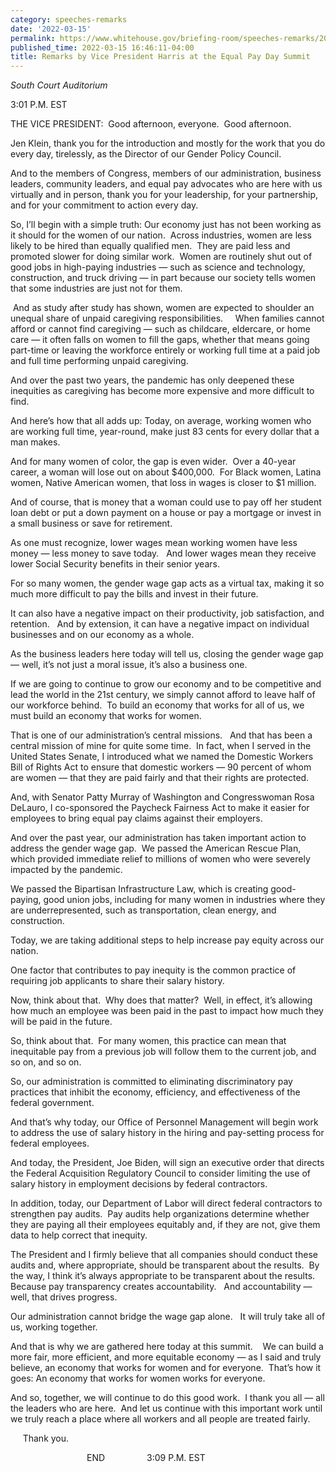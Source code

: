 ```yaml
---
category: speeches-remarks
date: '2022-03-15'
permalink: https://www.whitehouse.gov/briefing-room/speeches-remarks/2022/03/15/remarks-by-vice-president-harris-at-the-equal-pay-day-summit/
published_time: 2022-03-15 16:46:11-04:00
title: Remarks by Vice President Harris at the Equal Pay Day Summit
---
```

 
*South Court Auditorium*

3:01 P.M. EST  
  
THE VICE PRESIDENT:  Good afternoon, everyone.  Good afternoon.   
  
Jen Klein, thank you for the introduction and mostly for the work that
you do every day, tirelessly, as the Director of our Gender Policy
Council.  
  
And to the members of Congress, members of our administration, business
leaders, community leaders, and equal pay advocates who are here with us
virtually and in person, thank you for your leadership, for your
partnership, and for your commitment to action every day.  
  
So, I’ll begin with a simple truth: Our economy just has not been
working as it should for the women of our nation.  Across industries,
women are less likely to be hired than equally qualified men.  They are
paid less and promoted slower for doing similar work.  Women are
routinely shut out of good jobs in high-paying industries — such as
science and technology, construction, and truck driving — in part
because our society tells women that some industries are just not for
them.    
  
 And as study after study has shown, women are expected to shoulder an
unequal share of unpaid caregiving responsibilities.     When families
cannot afford or cannot find caregiving — such as childcare, eldercare,
or home care — it often falls on women to fill the gaps, whether that
means going part-time or leaving the workforce entirely or working full
time at a paid job and full time performing unpaid caregiving.    
  
And over the past two years, the pandemic has only deepened these
inequities as caregiving has become more expensive and more difficult to
find.  
  
And here’s how that all adds up: Today, on average, working women who
are working full time, year-round, make just 83 cents for every dollar
that a man makes.   
  
And for many women of color, the gap is even wider.  Over a 40-year
career, a woman will lose out on about $400,000.  For Black women,
Latina women, Native American women, that loss in wages is closer to $1
million.    
  
And of course, that is money that a woman could use to pay off her
student loan debt or put a down payment on a house or pay a mortgage or
invest in a small business or save for retirement.   
  
As one must recognize, lower wages mean working women have less money —
less money to save today.   And lower wages mean they receive lower
Social Security benefits in their senior years.  
  
For so many women, the gender wage gap acts as a virtual tax, making it
so much more difficult to pay the bills and invest in their future. 

It can also have a negative impact on their productivity, job
satisfaction, and retention.   And by extension, it can have a negative
impact on individual businesses and on our economy as a whole.    
  
As the business leaders here today will tell us, closing the gender wage
gap — well, it’s not just a moral issue, it’s also a business one.  
  
If we are going to continue to grow our economy and to be competitive
and lead the world in the 21st century, we simply cannot afford to leave
half of our workforce behind.  To build an economy that works for all of
us, we must build an economy that works for women.   
  
That is one of our administration’s central missions.   And that has
been a central mission of mine for quite some time.  In fact, when I
served in the United States Senate, I introduced what we named the
Domestic Workers Bill of Rights Act to ensure that domestic workers — 90
percent of whom are women — that they are paid fairly and that their
rights are protected.  
  
And, with Senator Patty Murray of Washington and Congresswoman Rosa
DeLauro, I co-sponsored the Paycheck Fairness Act to make it easier for
employees to bring equal pay claims against their employers.  
  
And over the past year, our administration has taken important action to
address the gender wage gap.  We passed the American Rescue Plan, which
provided immediate relief to millions of women who were severely
impacted by the pandemic.    
  
We passed the Bipartisan Infrastructure Law, which is creating
good-paying, good union jobs, including for many women in industries
where they are underrepresented, such as transportation, clean energy,
and construction.  
  
Today, we are taking additional steps to help increase pay equity across
our nation.   
  
One factor that contributes to pay inequity is the common practice of
requiring job applicants to share their salary history.  
  
Now, think about that.  Why does that matter?  Well, in effect, it’s
allowing how much an employee was been paid in the past to impact how
much they will be paid in the future.  
  
So, think about that.  For many women, this practice can mean that
inequitable pay from a previous job will follow them to the current job,
and so on, and so on.  
  
So, our administration is committed to eliminating discriminatory pay
practices that inhibit the economy, efficiency, and effectiveness of the
federal government.   
  
And that’s why today, our Office of Personnel Management will begin work
to address the use of salary history in the hiring and pay-setting
process for federal employees.    
  
And today, the President, Joe Biden, will sign an executive order that
directs the Federal Acquisition Regulatory Council to consider limiting
the use of salary history in employment decisions by federal
contractors.   
  
In addition, today, our Department of Labor will direct federal
contractors to strengthen pay audits.  Pay audits help organizations
determine whether they are paying all their employees equitably and, if
they are not, give them data to help correct that inequity.   
  
The President and I firmly believe that all companies should conduct
these audits and, where appropriate, should be transparent about the
results.  By the way, I think it’s always appropriate to be transparent
about the results.  Because pay transparency creates accountability.  
And accountability — well, that drives progress.  
  
Our administration cannot bridge the wage gap alone.   It will truly
take all of us, working together.   
  
And that is why we are gathered here today at this summit.    We can
build a more fair, more efficient, and more equitable economy — as I
said and truly believe, an economy that works for women and for
everyone.  That’s how it goes: An economy that works for women works for
everyone.  
  
And so, together, we will continue to do this good work.  I thank you
all — all the leaders who are here.  And let us continue with this
important work until we truly reach a place where all workers and all
people are treated fairly.  
  
     Thank you.  
  
                               END                 3:09 P.M. EST
